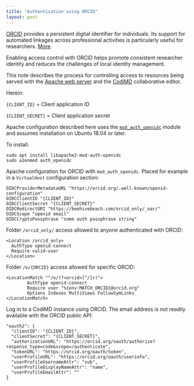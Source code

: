 ```yaml
---
title: "Authentication using ORCID"
layout: post
---
```


[ORCID](https://orcid.org/) provides a persistent digital identifier for individuals. Its support
for automated linkages across professional activities is particularly
useful for researchers. [More](https://orcid.org/about/what-is-orcid/mission).

<!--more-->

Enabling access control with ORCID helps promote consistent researcher identity
and reduces the challenges of local identity management.

This note describes the process for controlling access to resources being
served with the [Apache web server](https://httpd.apache.org/) and the
[CodiMD](https://github.com/hackmdio/codimd) collaborative editor.

Herein:

`{CLIENT_ID}` = Client application ID

`{CLIENT_SECRET}` = Client application secret

Apache configuration described here uses the
[`mod_auth_openidc`](https://github.com/zmartzone/mod_auth_openidc) module and
assumes installation on Ubuntu 18.04 or later.

To install:

```
sudo apt install libapache2-mod-auth-openidc
sudo a2enmod auth_openidc
```

Apache configuration for ORCID with `mod_auth_openidc`. Placed
for example in a `VirtualHost` configuration section:

```
OIDCProviderMetadataURL "https://orcid.org/.well-known/openid-configuration"
OIDCClientID "{CLIENT_ID}"
OIDCClientSecret "{CLIENT_SECRET}"
OIDCRedirectURI "https://beehivebeach.com/orcid_only/_oar/"
OIDCScope "openid email"
OIDCCryptoPassphrase "some auth passphrase string"
```

Folder `/orcid_only/` access allowed to anyone authenticated with ORCID:

```
<Location /orcid_only>
  AuthType openid-connect
  Require valid-user
</Location>
```

Folder `/o/{ORCID}` access allowed for specific ORCID:

```
<LocationMatch "^/o/(?<orcid>[^/]+)">
        AuthType openid-connect
        Require user "%{env:MATCH_ORCID}@orcid.org"
        Options Indexes MultiViews FollowSymLinks
</LocationMatch>
```

Log in to a CodiMD instance using ORCID. The email address is not readily
available with the ORCID public API:

```
"oauth2": {
  "clientID": "{CLIENT_ID}",
  "clientSecret": "{CLIENT_SECRET}",
  "authorizationURL": "https://orcid.org/oauth/authorize?response_type=code&scope=/authenticate",
  "tokenURL": "https://orcid.org/oauth/token",
  "userProfileURL": "https://orcid.org/oauth/userinfo",
  "userProfileUsernameAttr": "sub",
  "userProfileDisplayNameAttr": "name",
  "userProfileEmailAttr": ""
}
```
